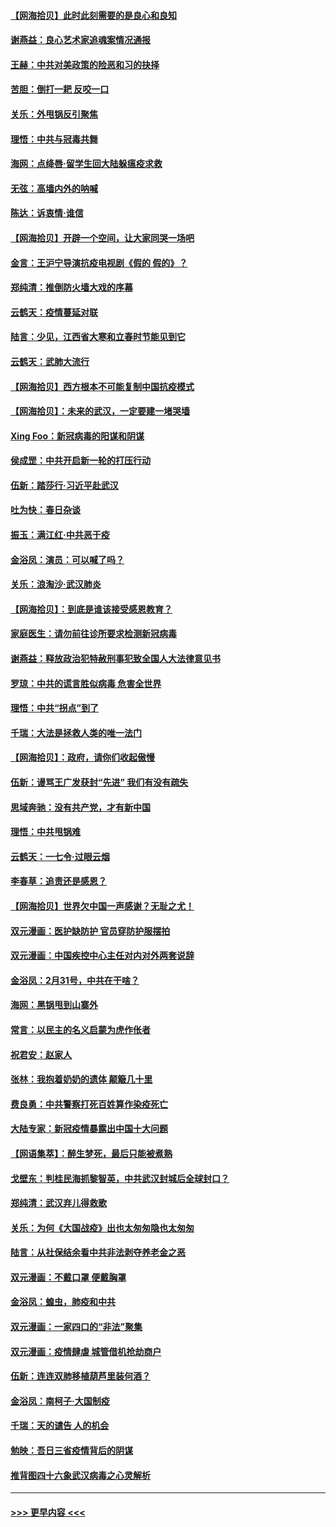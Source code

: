 #### [【网海拾贝】此时此刻需要的是良心和良知](../pages/nsc993/n11945471.md?t=03171032) 
#### [谢燕益：良心艺术家追魂案情况通报](../pages/nsc993/n11945327.md?t=03171032) 
#### [王赫：中共对美政策的险恶和习的抉择](../pages/nsc993/n11944942.md?t=03171032) 
#### [苦胆：倒打一耙 反咬一口](../pages/nsc993/n11944542.md?t=03171032) 
#### [关乐：外甩锅反引聚焦](../pages/nsc993/n11944211.md?t=03171032) 
#### [理悟：中共与冠毒共舞](../pages/nsc993/n11944197.md?t=03171032) 
#### [海网：点绛唇‧留学生回大陆躲瘟疫求救](../pages/nsc993/n11944043.md?t=03171032) 
#### [无弦：高墙内外的呐喊](../pages/nsc993/n11943684.md?t=03171032) 
#### [陈达：诉衷情·谁信](../pages/nsc993/n11942899.md?t=03171032) 
#### [【网海拾贝】开辟一个空间，让大家同哭一场吧](../pages/nsc993/n11942165.md?t=03171032) 
#### [金言：王沪宁导演抗疫电视剧《假的 假的》？](../pages/nsc993/n11941510.md?t=03171032) 
#### [郑纯清：推倒防火墙大戏的序幕](../pages/nsc993/n11940838.md?t=03171032) 
#### [云鹤天：疫情蔓延对联](../pages/nsc993/n11940579.md?t=03171032) 
#### [陆言：少见，江西省大寒和立春时节能见到它](../pages/nsc993/n11939983.md?t=03171032) 
#### [云鹤天：武肺大流行](../pages/nsc993/n11939902.md?t=03171032) 
#### [【网海拾贝】西方根本不可能复制中国抗疫模式](../pages/nsc993/n11939725.md?t=03171032) 
#### [【网海拾贝】：未来的武汉，一定要建一堵哭墙](../pages/nsc993/n11938684.md?t=03171032) 
#### [Xing Foo：新冠病毒的阳谋和阴谋](../pages/nsc993/n11936086.md?t=03171032) 
#### [侯成罡：中共开启新一轮的打压行动](../pages/nsc993/n11935730.md?t=03171032) 
#### [伍新：踏莎行‧习近平赴武汉](../pages/nsc993/n11935157.md?t=03171032) 
#### [吐为快：春日杂谈](../pages/nsc993/n11934776.md?t=03171032) 
#### [振玉：满江红‧中共恶于疫](../pages/nsc993/n11934647.md?t=03171032) 
#### [金浴凤：演员：可以喊了吗？](../pages/nsc993/n11934602.md?t=03171032) 
#### [关乐：浪淘沙·武汉肺炎](../pages/nsc993/n11931792.md?t=03171032) 
#### [【网海拾贝】：到底是谁该接受感恩教育？](../pages/nsc993/n11931552.md?t=03171032) 
#### [家庭医生：请勿前往诊所要求检测新冠病毒](../pages/nsc993/n11929190.md?t=03171032) 
#### [谢燕益：释放政治犯特赦刑事犯致全国人大法律意见书](../pages/nsc993/n11928978.md?t=03171032) 
#### [罗琼：中共的谎言胜似病毒 危害全世界](../pages/nsc993/n11922636.md?t=03171032) 
#### [理悟：中共“拐点”到了](../pages/nsc993/n11928496.md?t=03171032) 
#### [千瑞：大法是拯救人类的唯一法门](../pages/nsc993/n11927637.md?t=03171032) 
#### [【网海拾贝】：政府，请你们收起傲慢](../pages/nsc993/n11926932.md?t=03171032) 
#### [伍新：谩骂王广发获封“先进” 我们有没有疏失](../pages/nsc993/n11926101.md?t=03171032) 
#### [思域奔驰：没有共产党，才有新中国](../pages/nsc993/n11926058.md?t=03171032) 
#### [理悟：中共甩锅难](../pages/nsc993/n11925355.md?t=03171032) 
#### [云鹤天：一七令·过眼云烟](../pages/nsc993/n11925284.md?t=03171032) 
#### [李春草：追责还是感恩？](../pages/nsc993/n11925274.md?t=03171032) 
#### [【网海拾贝】世界欠中国一声感谢？无耻之尤！](../pages/nsc993/n11925239.md?t=03171032) 
#### [双元漫画：医护缺防护 官员穿防护服摆拍](../pages/nsc993/n11923899.md?t=03171032) 
#### [双元漫画：中国疾控中心主任对内对外两套说辞](../pages/nsc993/n11921994.md?t=03171032) 
#### [金浴凤：2月31号，中共在干啥？](../pages/nsc993/n11922706.md?t=03171032) 
#### [海网：黑锅甩到山寨外](../pages/nsc993/n11922688.md?t=03171032) 
#### [常言：以民主的名义启蒙为虎作伥者](../pages/nsc993/n11922217.md?t=03171032) 
#### [祝君安：赵家人](../pages/nsc993/n11922209.md?t=03171032) 
#### [张林：我抱着奶奶的遗体 颠簸几十里](../pages/nsc993/n11920945.md?t=03171032) 
#### [费良勇：中共警察打死百姓算作染疫死亡](../pages/nsc993/n11919264.md?t=03171032) 
#### [大陆专家：新冠疫情暴露出中国十大问题](../pages/nsc993/n11919187.md?t=03171032) 
#### [【网语集萃】：醉生梦死，最后只能被煮熟](../pages/nsc993/n11918994.md?t=03171032) 
#### [戈壁东：判桂民海抓黎智英，中共武汉封城后全球封口？](../pages/nsc993/n11917982.md?t=03171032) 
#### [郑纯清：武汉弃儿得救歌](../pages/nsc993/n11917881.md?t=03171032) 
#### [关乐：为何《大国战疫》出也太匆匆隐也太匆匆](../pages/nsc993/n11917792.md?t=03171032) 
#### [陆言：从社保结余看中共非法剥夺养老金之恶](../pages/nsc993/n11917084.md?t=03171032) 
#### [双元漫画：不戴口罩 便戴胸罩](../pages/nsc993/n11916447.md?t=03171032) 
#### [金浴凤：蝗虫，肺疫和中共](../pages/nsc993/n11916904.md?t=03171032) 
#### [双元漫画：一家四口的“非法”聚集](../pages/nsc993/n11916378.md?t=03171032) 
#### [双元漫画：疫情肆虐 城管借机抢劫商户](../pages/nsc993/n11916310.md?t=03171032) 
#### [伍新：连连双肺移植葫芦里装何酒？](../pages/nsc993/n11913667.md?t=03171032) 
#### [金浴凤：南柯子·大国制疫](../pages/nsc993/n11913657.md?t=03171032) 
#### [千瑞：天的谴告  人的机会](../pages/nsc993/n11913309.md?t=03171032) 
#### [勉映：吾日三省疫情背后的阴谋](../pages/nsc993/n11913079.md?t=03171032) 
#### [推背图四十六象武汉病毒之心灵解析](../pages/nsc993/n11911761.md?t=03171032) 

----
#### [ >>> 更早内容 <<< ](../indexes/nsc993-earlier.md)
